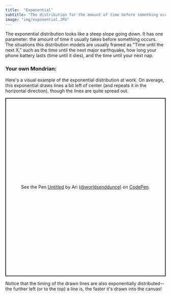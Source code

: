 ```yaml
---
title:  "Exponential"
subtitle: "The distribution for the amount of time before something occurs."
image: "img/exponential.JPG"
---
```

The exponential distribution looks like a steep slope going down. It has one parameter: the amount of time it usually takes before something occurs. The situations this distribution models are usually framed as "Time until the next X," such as the time until the next major earthquake, how long your phone battery lasts (time until it dies), and the time until your next nap. 
### Your own Mondrian:
Here's a visual example of the exponential distribution at work. On average, this exponential draws lines a bit left of center (and repeats it in the horizontal direction), though the lines are quite spread out.
<p class="codepen" data-height="560" data-theme-id="dark" data-default-tab="result" data-slug-hash="PoQjYbZ" data-user="worldsenddunce" style="height: 560px; box-sizing: border-box; display: flex; align-items: center; justify-content: center; border: 2px solid; margin: 1em 0; padding: 1em;">
  <span>See the Pen <a href="https://codepen.io/worldsenddunce/pen/PoQjYbZ">
  Untitled</a> by Ari (<a href="https://codepen.io/worldsenddunce">@worldsenddunce</a>)
  on <a href="https://codepen.io">CodePen</a>.</span>
</p>
<script async src="https://cpwebassets.codepen.io/assets/embed/ei.js"></script>
Notice that the timing of the drawn lines are also exponentially distributed-- the further left (or to the top) a line is, the faster it's drawn into the canvas!
